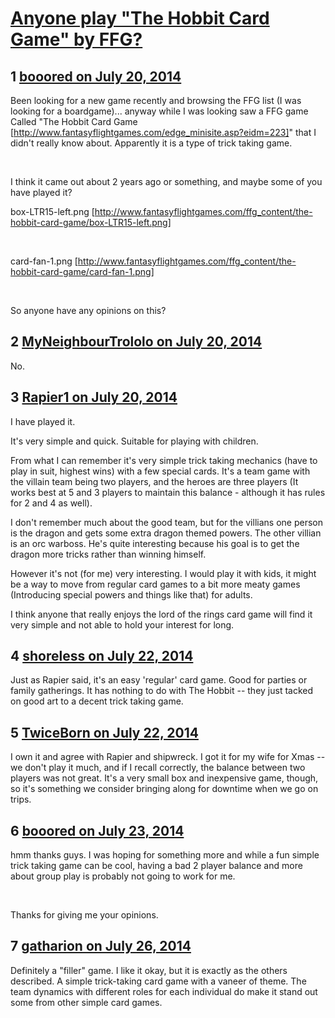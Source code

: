 # [Anyone play &quot;The Hobbit Card Game&quot; by FFG?](https://community.fantasyflightgames.com/topic/111285-anyone-play-the-hobbit-card-game-by-ffg/)

## 1 [booored on July 20, 2014](https://community.fantasyflightgames.com/topic/111285-anyone-play-the-hobbit-card-game-by-ffg/?do=findComment&comment=1162665)

Been looking for a new game recently and browsing the FFG list (I was looking for a boardgame)... anyway while I was looking saw a FFG game Called "The Hobbit Card Game [http://www.fantasyflightgames.com/edge_minisite.asp?eidm=223]" that I didn't really know about. Apparently it is a type of trick taking game.

 

I think it came out about 2 years ago or something, and maybe some of you have played it?

box-LTR15-left.png [http://www.fantasyflightgames.com/ffg_content/the-hobbit-card-game/box-LTR15-left.png]

 

card-fan-1.png [http://www.fantasyflightgames.com/ffg_content/the-hobbit-card-game/card-fan-1.png]

 

So anyone have any opinions on this?

## 2 [MyNeighbourTrololo on July 20, 2014](https://community.fantasyflightgames.com/topic/111285-anyone-play-the-hobbit-card-game-by-ffg/?do=findComment&comment=1162676)

No.

## 3 [Rapier1 on July 20, 2014](https://community.fantasyflightgames.com/topic/111285-anyone-play-the-hobbit-card-game-by-ffg/?do=findComment&comment=1162701)

I have played it.

It's very simple and quick. Suitable for playing with children. 

From what I can remember it's very simple trick taking mechanics (have to play in suit, highest wins) with a few special cards. It's a team game with the villain team being two players, and the heroes are three players (It works best at 5 and 3 players to maintain this balance - although it has rules for 2 and 4 as well).

I don't remember much about the good team, but for the villians one person is the dragon and gets some extra dragon themed powers. The other villian is an orc warboss. He's quite interesting because his goal is to get the dragon more tricks rather than winning himself.

However it's not (for me) very interesting. I would play it with kids, it might be a way to move from regular card games to a bit more meaty games (Introducing special powers and things like that) for adults. 

I think anyone that really enjoys the lord of the rings card game will find it very simple and not able to hold your interest for long. 

## 4 [shoreless on July 22, 2014](https://community.fantasyflightgames.com/topic/111285-anyone-play-the-hobbit-card-game-by-ffg/?do=findComment&comment=1165621)

Just as Rapier said, it's an easy 'regular' card game. Good for parties or family gatherings. It has nothing to do with The Hobbit -- they just tacked on good art to a decent trick taking game.

## 5 [TwiceBorn on July 22, 2014](https://community.fantasyflightgames.com/topic/111285-anyone-play-the-hobbit-card-game-by-ffg/?do=findComment&comment=1165867)

I own it and agree with Rapier and shipwreck. I got it for my wife for Xmas -- we don't play it much, and if I recall correctly, the balance between two players was not great. It's a very small box and inexpensive game, though, so it's something we consider bringing along for downtime when we go on trips.

## 6 [booored on July 23, 2014](https://community.fantasyflightgames.com/topic/111285-anyone-play-the-hobbit-card-game-by-ffg/?do=findComment&comment=1166112)

hmm thanks guys. I was hoping for something more and while a fun simple trick taking game can be cool, having a bad 2 player balance and more about group play is probably not going to work for me.

 

Thanks for giving me your opinions.

## 7 [gatharion on July 26, 2014](https://community.fantasyflightgames.com/topic/111285-anyone-play-the-hobbit-card-game-by-ffg/?do=findComment&comment=1170543)

Definitely a "filler" game. I like it okay, but it is exactly as the others described. A simple trick-taking card game with a vaneer of theme. The team dynamics with different roles for each individual do make it stand out some from other simple card games.

